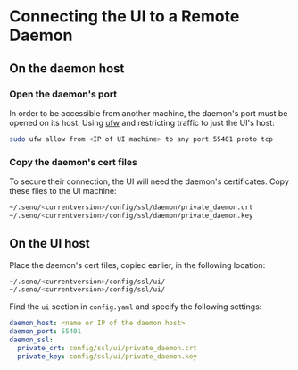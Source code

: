 # Connecting the UI to a Remote Daemon

## On the daemon host

### Open the daemon's port

In order to be accessible from another machine, the daemon's port must be opened on its host. Using [ufw](https://help.ubuntu.com/community/UFW) and restricting traffic to just the UI's host:

````bash
sudo ufw allow from <IP of UI machine> to any port 55401 proto tcp
````

### Copy the daemon's cert files

To secure their connection, the UI will need the daemon's certificates. Copy these files to the UI machine:

````bash
~/.seno/<currentversion>/config/ssl/daemon/private_daemon.crt
~/.seno/<currentversion>/config/ssl/daemon/private_daemon.key
````

## On the UI host

Place the daemon's cert files, copied earlier, in the following location:

````bash
~/.seno/<currentversion>/config/ssl/ui/
~/.seno/<currentversion>/config/ssl/ui/
````

Find the `ui` section in `config.yaml` and specify the following settings:

````yaml
daemon_host: <name or IP of the daemon host>
daemon_port: 55401
daemon_ssl:
  private_crt: config/ssl/ui/private_daemon.crt
  private_key: config/ssl/ui/private_daemon.key
````
